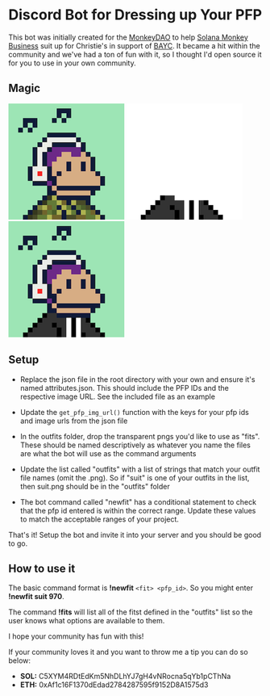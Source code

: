 # Discord Bot for Dressing up Your PFP

This bot was initially created for the [MonkeyDAO](https://twitter.com/monkedao) to help [Solana Monkey Business](https://twitter.com/SolanaMBS) suit up for Christie's in support of [BAYC](https://twitter.com/BoredApeYC). It became a hit within the community and we've had a ton of fun with it, so I thought I'd open source it for you to use in your own community. 

## Magic
![clean_pfp](/docs/img/clean.png) ![suit](/docs/img/fit.png)![pfp_with_fit](/docs/img/final.png)

## Setup

* Replace the json file in the root directory with your own and ensure it's named attributes.json. This should include the PFP IDs and the respective image URL. See the included file as an example  

* Update the `get_pfp_img_url()` function with the keys for your pfp ids and image urls from the json file 

* In the outfits folder, drop the transparent pngs you'd like to use as "fits". These should be named descriptively as whatever you name the files are what the bot will use as the command arguments 

* Update the list called "outfits" with a list of strings that match your outfit file names (omit the .png). So if "suit" is one of your outfits in the list, then suit.png should be in the "outfits" folder 

* The bot command called "newfit" has a conditional statement to check that the pfp id entered is within the correct range. Update these values to match the acceptable ranges of your project.

That's it! Setup the bot and invite it into your server and you should be good to go. 

## How to use it

The basic command format is **!newfit** `<fit> <pfp_id>`. So you might enter **!newfit suit 970**. 

The command **!fits** will list all of the fitst defined in the "outfits" list so the user knows what options are available to them. 

I hope your community has fun with this! 

If your community loves it and you want to throw me a tip you can do so below: 

* **SOL:** C5XYM4RDtEdKm5NhDLhYJ7gH4vNRocna5qYb1pCThNa
* **ETH:** 0xAf1c16F1370dEdad2784287595f9152D8A1575d3
